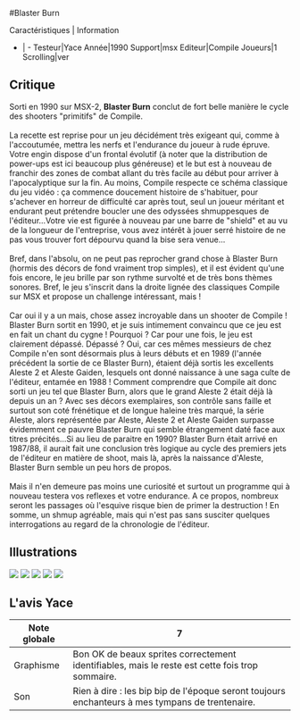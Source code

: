 #Blaster Burn

Caractéristiques | Information
- | -
Testeur|Yace
Année|1990
Support|msx
Editeur|Compile
Joueurs|1
Scrolling|ver

## Critique
Sorti en 1990 sur MSX-2, <b>Blaster Burn</b> conclut de fort belle manière le cycle des shooters "primitifs" de Compile.<br/><br/>La recette est reprise pour un jeu décidément très exigeant qui, comme à l'accoutumée, mettra les nerfs et l'endurance du joueur à rude épruve. Votre engin dispose d'un frontal évolutif (à noter que la distribution de power-ups est ici beaucoup plus généreuse) et le but est à nouveau de franchir des zones de combat allant du très facile au début pour arriver à l'apocalyptique sur la fin. Au moins, Compile respecte ce schéma classique du jeu vidéo : ça commence doucement histoire de s'habituer, pour s'achever en horreur de difficulté car après tout, seul un joueur méritant et endurant peut prétendre boucler une des odyssées shmuppesques de l'éditeur...Votre vie est figurée à nouveau par une barre de "shield" et au vu de la longueur de l'entreprise, vous avez intérêt à jouer serré histoire de ne pas vous trouver fort dépourvu quand la bise sera venue...<br/><br/>Bref, dans l'absolu, on ne peut pas reprocher grand chose à Blaster Burn (hormis des décors de fond vraiment trop simples), et il est évident qu'une fois encore, le jeu brille par son rythme survolté et de très bons thèmes sonores. Bref, le jeu s'inscrit dans la droite lignée des classiques Compile sur MSX et propose un challenge intéressant, mais !<br/><br/>Car oui il y a un mais, chose assez incroyable dans un shooter de Compile ! Blaster Burn sortit en 1990, et je suis intimement convaincu que ce jeu est en fait un chant du cygne ! Pourquoi ? Car pour une fois, le jeu est clairement dépassé. Dépassé ? Oui, car ces mêmes messieurs de chez Compile n'en sont désormais plus à leurs débuts et en 1989 (l'année précédent la sortie de ce Blaster Burn), étaient déjà sortis les excellents Aleste 2 et Aleste Gaiden, lesquels ont donné naissance à une saga culte de l'éditeur, entamée en 1988 ! Comment comprendre que Compile ait donc sorti un jeu tel que Blaster Burn, alors que le grand Aleste 2 était déjà là depuis un an ? Avec ses décors exemplaires, son contrôle sans faille et surtout son coté frénétique et de longue haleine très marqué, la série Aleste, alors représentée par Aleste, Aleste 2 et Aleste Gaiden surpasse évidemment ce pauvre Blaster Burn qui semble étrangement daté face aux titres précités...Si au lieu de paraitre en 1990? Blaster Burn était arrivé en 1987/88, il aurait fait une conclusion très logique au cycle des premiers jets de l'éditeur en matière de shoot, mais là, après la naissance d'Aleste, Blaster Burn semble un peu hors de propos.<br/><br/>Mais il n'en demeure pas moins une curiosité et surtout un programme qui à nouveau testera vos reflexes et votre endurance. A ce propos, nombreux seront les passages où l'esquive risque bien de primer la destruction ! En somme, un shmup agréable, mais qui n'est pas sans susciter quelques interrogations au regard de la chronologie de l'éditeur.

## Illustrations
![](http://www.shmup.com/images/thumbs/img_fiche_1_1456.png)
![](http://www.shmup.com/images/thumbs/img_fiche_2_1456.png)
![](http://www.shmup.com/images/thumbs/img_fiche_3_1456.png)
![](http://www.shmup.com/images/thumbs/img_fiche_4_1456.png)
![](http://www.shmup.com/images/thumbs/)

## L'avis Yace
Note globale|7
-|-
Graphisme|Bon OK de beaux sprites correctement identifiables, mais le reste est cette fois trop sommaire.
Son|Rien à dire : les bip bip de l'époque seront toujours enchanteurs à mes tympans de trentenaire.
